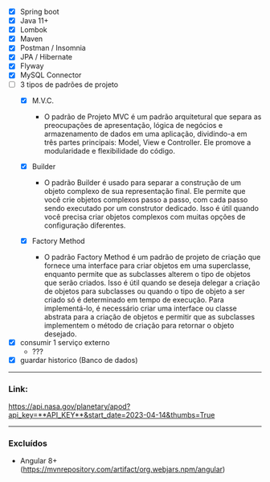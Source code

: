 - [x] Spring boot
- [x] Java 11+
- [x] Lombok
- [x] Maven
- [x] Postman / Insomnia
- [x] JPA / Hibernate
- [x] Flyway
- [x] MySQL Connector
- [ ] 3 tipos de padrões de projeto
  - [x] M.V.C.
    - O padrão de Projeto MVC é um padrão arquitetural que separa as preocupações de apresentação, lógica de negócios e armazenamento de dados em uma aplicação, dividindo-a em três partes principais: Model, View e Controller. Ele promove a modularidade e flexibilidade do código. 

  - [x] Builder
    - O padrão Builder é usado para separar a construção de um objeto complexo de sua representação final. Ele permite que você crie objetos complexos passo a passo, com cada passo sendo executado por um construtor dedicado. Isso é útil quando você precisa criar objetos complexos com muitas opções de configuração diferentes.

  - [x] Factory Method
    - O padrão Factory Method é um padrão de projeto de criação que fornece uma interface para criar objetos em uma superclasse, enquanto permite que as subclasses alterem o tipo de objetos que serão criados. Isso é útil quando se deseja delegar a criação de objetos para subclasses ou quando o tipo de objeto a ser criado só é determinado em tempo de execução. Para implementá-lo, é necessário criar uma interface ou classe abstrata para a criação de objetos e permitir que as subclasses implementem o método de criação para retornar o objeto desejado.

- [x] consumir 1 serviço externo
  - ???
- [x] guardar historico (Banco de dados)

---
### Link:
<https://api.nasa.gov/planetary/apod?api_key=**API_KEY**&start_date=2023-04-14&thumbs=True>

---
### Excluídos

- Angular 8+ (https://mvnrepository.com/artifact/org.webjars.npm/angular)
